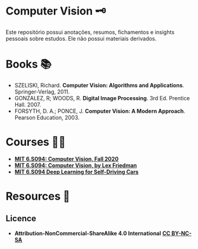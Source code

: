 # Computer Vision 🗝️
Este repositório possui anotações, resumos, fichamentos e insights pessoais sobre estudos. Ele não possui materiais derivados.

# Books 📚
- SZELISKI, Richard. **Computer Vision: Algorithms and Applications**. Springer-Verlag, 2011.
- GONZALEZ, R; WOODS, R. **Digital Image Processing**. 3rd Ed. Prentice Hall. 2007.
- FORSYTH, D. A.; PONCE, J. **Computer Vision: A Modern Approach**. Pearson Education, 2003.
  
# Courses 🧑‍💻
- [**MIT 6.S094: Computer Vision, Fall 2020**](https://www.youtube.com/playlist?list=PLUl4u3cNGP63pfpS1gV5P9tDxxL_e4W8O)
- [**MIT 6.S094: Computer Vision, by Lex Friedman**](https://www.youtube.com/playlist?list=PLP83eeyqwmVR7gsJyZ0WZby7bYZ0yLpZ8)
- [**MIT 6.S094 Deep Learning for Self-Driving Cars**](https://www.youtube.com/playlist?list=PLySBLw24w-LND7M-cmtmJQ4YOgFt17JP8)

# Resources 🧰

## Licence
- **Attribution-NonCommercial-ShareAlike 4.0 International** [**CC BY-NC-SA**](https://github.com/k3ybladewielder/computer_vision/blob/main/LICENSE)
